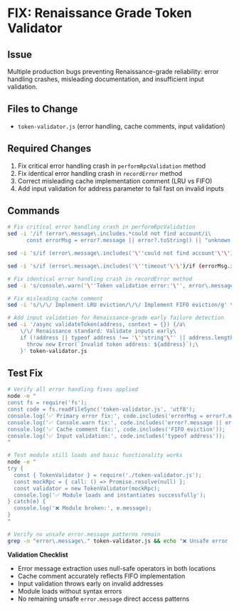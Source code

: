 # FIX: Renaissance Grade Token Validator

## Issue
Multiple production bugs preventing Renaissance-grade reliability: error handling crashes, misleading documentation, and insufficient input validation.

## Files to Change
- `token-validator.js` (error handling, cache comments, input validation)

## Required Changes
1. Fix critical error handling crash in `performRpcValidation` method
2. Fix identical error handling crash in `recordError` method  
3. Correct misleading cache implementation comment (LRU vs FIFO)
4. Add input validation for address parameter to fail fast on invalid inputs

## Commands

```bash
# Fix critical error handling crash in performRpcValidation
sed -i '/if (error\.message\.includes.*could not find account/i\
      const errorMsg = error?.message || error?.toString() || "unknown error";' token-validator.js

sed -i 's/if (error\.message\.includes('\''could not find account'\'\')/if (errorMsg.includes('\''could not find account'\''))/g' token-validator.js

sed -i 's/if (error\.message\.includes('\''timeout'\'\')/if (errorMsg.includes('\''timeout'\'')/g' token-validator.js

# Fix identical error handling crash in recordError method
sed -i 's/console\.warn('\''Token validation error:'\'', error\.message);/console.warn('\''Token validation error:'\'', error?.message || error?.toString() || '\''unknown error'\'');/g' token-validator.js

# Fix misleading cache comment
sed -i 's/\/\/ Implement LRU eviction/\/\/ Implement FIFO eviction/g' token-validator.js

# Add input validation for Renaissance-grade early failure detection
sed -i '/async validateToken(address, context = {}) {/a\
    \/\/ Renaissance standard: Validate inputs early\
    if (!address || typeof address !== '\''string'\'' || address.length === 0) {\
      throw new Error(`Invalid token address: ${address}`);\
    }' token-validator.js
```

## Test Fix

```bash
# Verify all error handling fixes applied
node -e "
const fs = require('fs');
const code = fs.readFileSync('token-validator.js', 'utf8');
console.log('✅ Primary error fix:', code.includes('errorMsg = error?.message'));
console.log('✅ Console.warn fix:', code.includes('error?.message || error?.toString()'));
console.log('✅ Cache comment fix:', code.includes('FIFO eviction'));
console.log('✅ Input validation:', code.includes('typeof address'));
"

# Test module still loads and basic functionality works
node -e "
try { 
  const { TokenValidator } = require('./token-validator.js');
  const mockRpc = { call: () => Promise.resolve(null) };
  const validator = new TokenValidator(mockRpc);
  console.log('✅ Module loads and instantiates successfully');
} catch(e) { 
  console.log('❌ Module broken:', e.message); 
}
"

# Verify no unsafe error.message patterns remain
grep -n "error\.message\." token-validator.js && echo "❌ Unsafe error access found" || echo "✅ All error access patterns secured"
```

**Validation Checklist**
* Error message extraction uses null-safe operators in both locations
* Cache comment accurately reflects FIFO implementation  
* Input validation throws early on invalid addresses
* Module loads without syntax errors
* No remaining unsafe `error.message` direct access patterns